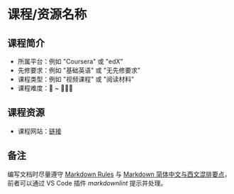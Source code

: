 # 课程/资源名称

## 课程简介

- 所属平台：例如 "Coursera" 或 "edX"
- 先修要求：例如 "基础英语" 或 "无先修要求"
- 课程类型：例如 "视频课程" 或 "阅读材料"
- 课程难度：🌟 ~ 🌟🌟🌟

<!-- 用一两段话介绍这门课程或资源的特点：
    （1）课程覆盖的知识点范围，如语法、词汇、口语等
    （2）与其他资源相比它的优势与特点
    （3）学习这门资源的体验与感受，如互动性、可操作性
    （4）自学这门资源时的注意事项，比如常见问题、难点提示等
-->

## 课程资源

- 课程网站：[链接](https://example.com)

## 备注

编写文档时尽量遵守 [Markdown Rules][md_rules] 与 [Markdown 简体中文与西文混排要点][cn_en_mixed_typography]，前者可以通过 VS Code 插件 *markdownlint* 提示并处理。

[md_rules]: https://github.com/markdownlint/markdownlint/blob/master/docs/RULES.md
[cn_en_mixed_typography]: https://github.com/selfteaching/markdown-writing-with-mixed-cn-en

<!-- 删除该节 -->
